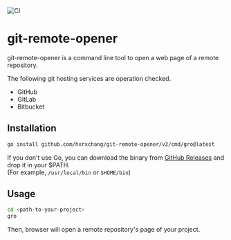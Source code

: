 ![CI](https://github.com/hxrxchang/git-remote-opener/workflows/CI/badge.svg)

# git-remote-opener

git-remote-opener is a command line tool to open a web page of a remote repository.

The following git hosting services are operation checked.

- GitHub
- GitLab
- Bitbucket

## Installation

```sh
go install github.com/hxrxchang/git-remote-opener/v2/cmd/gro@latest
```

If you don't use Go, you can download the binary from [GitHub Releases](https://github.com/hxrxchang/git-remote-opener/releases) and drop it in your \$PATH.  
(For example, `/usr/local/bin` or `$HOME/bin`)

## Usage

```sh
cd <path-to-your-project>
gro
```

Then, browser will open a remote repository's page of your project.
